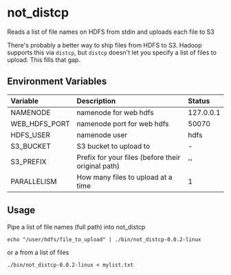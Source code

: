 # not_distcp
Reads a list of file names on HDFS from stdin and uploads each file to S3

There's probably a better way to ship files from HDFS to S3. Hadoop supports this via `distcp`, but `distcp` doesn't let you specify a list of files to upload. This fills that gap. 

## Environment Variables

   | Variable       | Description                                         | Status         |
   | :------------- | :-------------                                      | :------------- |
   | NAMENODE       | namenode for web hdfs                               | 127.0.0.1      |
   | WEB_HDFS_PORT  | namenode port for web hdfs                          | 50070          |
   | HDFS_USER      | namenode user                                       | hdfs           |
   | S3_BUCKET      | S3 bucket to upload to                              | -              |
   | S3_PREFIX      | Prefix for your files (before their original path)  | ''             |
   | PARALLELISM    | How many files to upload at a time                  | 1              |

## Usage
Pipe a list of file names (full path) into not_distcp

    echo "/user/hdfs/file_to_upload" | ./bin/not_distcp-0.0.2-linux
    
or a from a list of files

    ./bin/not_distcp-0.0.2-linux < mylist.txt
